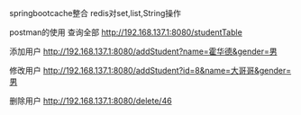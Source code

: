 springbootcache整合
redis对set,list,String操作

postman的使用
查询全部
http://192.168.137.1:8080/studentTable

添加用户
http://192.168.137.1:8080/addStudent?name=霍华德&gender=男

修改用户
http://192.168.137.1:8080/addStudent?id=8&name=大哥哥&gender=男

删除用户
http://192.168.137.1:8080/delete/46

